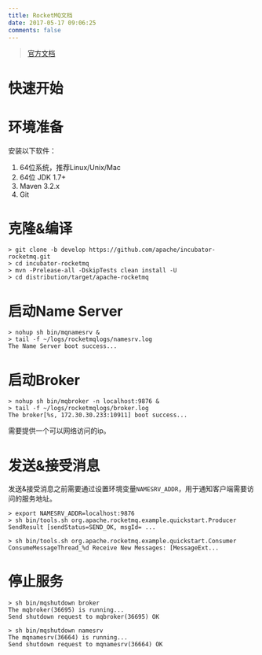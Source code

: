 ```yaml
---
title: RocketMQ文档
date: 2017-05-17 09:06:25
comments: false
---
```


> [官方文档](https://rocketmq.incubator.apache.org/docs/quick-start/)

# 快速开始

# 环境准备

安装以下软件：

1. 64位系统，推荐Linux/Unix/Mac
2. 64位 JDK 1.7+
3. Maven 3.2.x
4. Git

# 克隆&编译

```
> git clone -b develop https://github.com/apache/incubator-rocketmq.git
> cd incubator-rocketmq
> mvn -Prelease-all -DskipTests clean install -U
> cd distribution/target/apache-rocketmq

```

# 启动Name Server

```
> nohup sh bin/mqnamesrv &
> tail -f ~/logs/rocketmqlogs/namesrv.log
The Name Server boot success...
```

# 启动Broker

```
> nohup sh bin/mqbroker -n localhost:9876 &
> tail -f ~/logs/rocketmqlogs/broker.log 
The broker[%s, 172.30.30.233:10911] boot success...

```

需要提供一个可以网络访问的ip。


# 发送&接受消息

发送&接受消息之前需要通过设置环境变量`NAMESRV_ADDR`，用于通知客户端需要访问的服务地址。

```
> export NAMESRV_ADDR=localhost:9876
> sh bin/tools.sh org.apache.rocketmq.example.quickstart.Producer
SendResult [sendStatus=SEND_OK, msgId= ...

> sh bin/tools.sh org.apache.rocketmq.example.quickstart.Consumer
ConsumeMessageThread_%d Receive New Messages: [MessageExt...
```


# 停止服务

```
> sh bin/mqshutdown broker
The mqbroker(36695) is running...
Send shutdown request to mqbroker(36695) OK

> sh bin/mqshutdown namesrv
The mqnamesrv(36664) is running...
Send shutdown request to mqnamesrv(36664) OK
```
